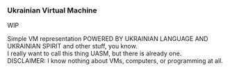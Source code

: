 ### Ukrainian Virtual Machine
WIP

Simple VM representation POWERED BY UKRAINIAN LANGUAGE AND UKRAINIAN SPIRIT and other stuff, you know.  
I really want to call this thing UASM, but there is already one.  
DISCLAIMER: I know nothing about VMs, computers, or programming at all.  
